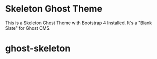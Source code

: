 # Skeleton Ghost Theme

This is a Skeleton Ghost Theme with Bootstrap 4 Installed. It's a "Blank Slate" for Ghost CMS.
# ghost-skeleton
